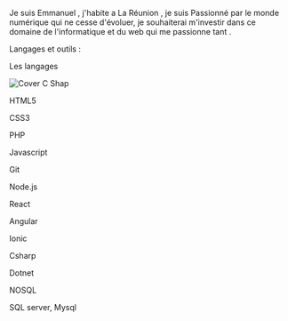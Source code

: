 Je suis Emmanuel , j'habite a La Réunion , je suis Passionné par le monde numérique qui ne cesse d'évoluer, je souhaiterai m'investir dans ce domaine de l'informatique et du web qui me passionne tant .

Langages et outils :

Les langages 

![Cover](https://github.com/Noel974/Noel974/blog/master/img/csharp.jpg) C Shap


HTML5

CSS3

PHP 

Javascript

Git

Node.js

React 

Angular

Ionic

Csharp
 
Dotnet

NOSQL

SQL server, Mysql 



